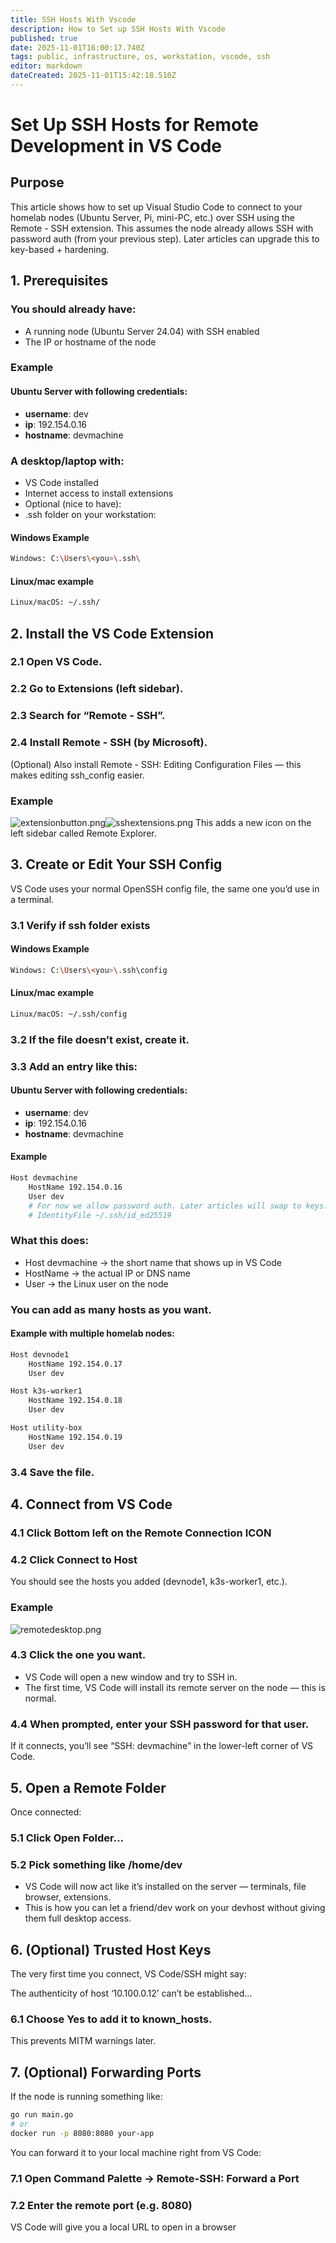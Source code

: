 ```yaml
---
title: SSH Hosts With Vscode
description: How to Set up SSH Hosts With Vscode
published: true
date: 2025-11-01T16:00:17.740Z
tags: public, infrastructure, os, workstation, vscode, ssh
editor: markdown
dateCreated: 2025-11-01T15:42:18.510Z
---
```


# Set Up SSH Hosts for Remote Development in VS Code

## Purpose

This article shows how to set up Visual Studio Code to connect to your homelab nodes (Ubuntu Server, Pi, mini-PC, etc.) over SSH using the Remote - SSH extension.
This assumes the node already allows SSH with password auth (from your previous step). Later articles can upgrade this to key-based + hardening.

## 1. Prerequisites
### You should already have:
* A running node (Ubuntu Server 24.04) with SSH enabled
* The IP or hostname of the node
### Example
#### Ubuntu Server with following credentials:
* **username**: dev
* **ip**: 192.154.0.16
* **hostname**: devmachine

### A desktop/laptop with:
* VS Code installed
* Internet access to install extensions
* Optional (nice to have):
* .ssh folder on your workstation:
#### Windows Example
```bash
Windows: C:\Users\<you>\.ssh\
```
#### Linux/mac example
```bash
Linux/macOS: ~/.ssh/
```
## 2. Install the VS Code Extension

### 2.1 Open VS Code.
### 2.2 Go to Extensions (left sidebar).
### 2.3 Search for “Remote - SSH”.
### 2.4 Install Remote - SSH (by Microsoft).
(Optional) Also install Remote - SSH: Editing Configuration Files — this makes editing ssh_config easier.
### Example
![extensionbutton.png](/assets/images/vscode/extensionbutton.png)![sshextensions.png](/assets/images/vscode/sshextensions.png)
This adds a new icon on the left sidebar called Remote Explorer.

## 3. Create or Edit Your SSH Config
VS Code uses your normal OpenSSH config file, the same one you’d use in a terminal.
### 3.1 Verify if ssh folder exists
#### Windows Example
```bash
Windows: C:\Users\<you>\.ssh\config
```
#### Linux/mac example
```bash
Linux/macOS: ~/.ssh/config
```
### 3.2 If the file doesn’t exist, create it.


### 3.3 Add an entry like this:
#### Ubuntu Server with following credentials:
* **username**: dev
* **ip**: 192.154.0.16
* **hostname**: devmachine
#### Example
```bash
Host devmachine
    HostName 192.154.0.16
    User dev
    # For now we allow password auth. Later articles will swap to keys.
    # IdentityFile ~/.ssh/id_ed25519
```

### What this does:
* Host devmachine → the short name that shows up in VS Code
* HostName → the actual IP or DNS name
* User → the Linux user on the node

### You can add as many hosts as you want.

#### Example with multiple homelab nodes:
```bash
Host devnode1
    HostName 192.154.0.17
    User dev

Host k3s-worker1
    HostName 192.154.0.18
    User dev

Host utility-box
    HostName 192.154.0.19
    User dev
```

### 3.4 Save the file.

## 4. Connect from VS Code
### 4.1 Click Bottom left on the Remote Connection ICON
### 4.2 Click Connect to Host 
You should see the hosts you added (devnode1, k3s-worker1, etc.).
### Example
![remotedesktop.png](/assets/images/vscode/remotedesktop.png)
### 4.3 Click the one you want.
* VS Code will open a new window and try to SSH in.
* The first time, VS Code will install its remote server on the node — this is normal.

### 4.4 When prompted, enter your SSH password for that user.
If it connects, you’ll see “SSH: devmachine” in the lower-left corner of VS Code.

## 5. Open a Remote Folder
Once connected:

### 5.1 Click Open Folder…
### 5.2 Pick something like /home/dev
* VS Code will now act like it’s installed on the server — terminals, file browser, extensions.
* This is how you can let a friend/dev work on your devhost without giving them full desktop access.

## 6. (Optional) Trusted Host Keys
The very first time you connect, VS Code/SSH might say:

The authenticity of host ‘10.100.0.12’ can’t be established…

### 6.1 Choose Yes to add it to known_hosts.
This prevents MITM warnings later.

## 7. (Optional) Forwarding Ports
If the node is running something like:
```bash
go run main.go
# or
docker run -p 8080:8080 your-app
```

You can forward it to your local machine right from VS Code:

### 7.1 Open Command Palette → Remote-SSH: Forward a Port
### 7.2 Enter the remote port (e.g. 8080)
VS Code will give you a local URL to open in a browser
